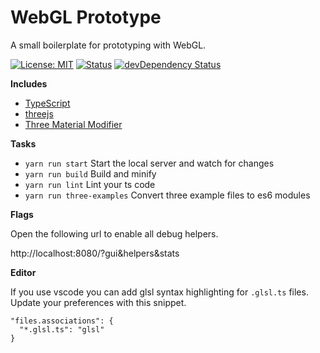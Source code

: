# WebGL Prototype

A small boilerplate for prototyping with WebGL.

[![License: MIT](https://img.shields.io/badge/License-MIT-yellow.svg)](https://opensource.org/licenses/MIT)
[![Status](https://david-dm.org/amelierosser/webgl-prototype.svg)](https://david-dm.org/amelierosser/webgl-prototype)
[![devDependency Status](https://david-dm.org/amelierosser/webgl-prototype/dev-status.svg)](https://david-dm.org/amelierosser/webgl-prototype#info=devDependencies)

**Includes**

* [TypeScript](https://www.typescriptlang.org/)
* [threejs](https://github.com/mrdoob/three.js/)
* [Three Material Modifier](https://github.com/jamieowen/three-material-modifier)

**Tasks**

* `yarn run start` Start the local server and watch for changes
* `yarn run build` Build and minify
* `yarn run lint` Lint your ts code
* `yarn run three-examples` Convert three example files to es6 modules

**Flags**

Open the following url to enable all debug helpers.

http://localhost:8080/?gui&helpers&stats

**Editor**

If you use vscode you can add glsl syntax highlighting for `.glsl.ts` files.
Update your preferences with this snippet.

```
"files.associations": {
  "*.glsl.ts": "glsl"
}
```
